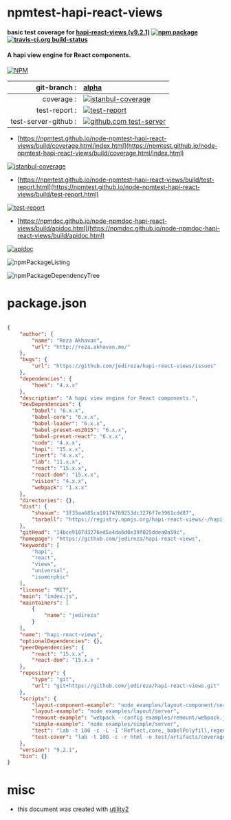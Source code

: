 # npmtest-hapi-react-views

#### basic test coverage for  [hapi-react-views (v9.2.1)](https://github.com/jedireza/hapi-react-views)  [![npm package](https://img.shields.io/npm/v/npmtest-hapi-react-views.svg?style=flat-square)](https://www.npmjs.org/package/npmtest-hapi-react-views) [![travis-ci.org build-status](https://api.travis-ci.org/npmtest/node-npmtest-hapi-react-views.svg)](https://travis-ci.org/npmtest/node-npmtest-hapi-react-views)

#### A hapi view engine for React components.

[![NPM](https://nodei.co/npm/hapi-react-views.png?downloads=true&downloadRank=true&stars=true)](https://www.npmjs.com/package/hapi-react-views)

| git-branch : | [alpha](https://github.com/npmtest/node-npmtest-hapi-react-views/tree/alpha)|
|--:|:--|
| coverage : | [![istanbul-coverage](https://npmtest.github.io/node-npmtest-hapi-react-views/build/coverage.badge.svg)](https://npmtest.github.io/node-npmtest-hapi-react-views/build/coverage.html/index.html)|
| test-report : | [![test-report](https://npmtest.github.io/node-npmtest-hapi-react-views/build/test-report.badge.svg)](https://npmtest.github.io/node-npmtest-hapi-react-views/build/test-report.html)|
| test-server-github : | [![github.com test-server](https://npmtest.github.io/node-npmtest-hapi-react-views/GitHub-Mark-32px.png)](https://npmtest.github.io/node-npmtest-hapi-react-views/build/app/index.html) | | build-artifacts : | [![build-artifacts](https://npmtest.github.io/node-npmtest-hapi-react-views/glyphicons_144_folder_open.png)](https://github.com/npmtest/node-npmtest-hapi-react-views/tree/gh-pages/build)|

- [https://npmtest.github.io/node-npmtest-hapi-react-views/build/coverage.html/index.html](https://npmtest.github.io/node-npmtest-hapi-react-views/build/coverage.html/index.html)

[![istanbul-coverage](https://npmtest.github.io/node-npmtest-hapi-react-views/build/screenCapture.buildCi.browser.%252Ftmp%252Fbuild%252Fcoverage.lib.html.png)](https://npmtest.github.io/node-npmtest-hapi-react-views/build/coverage.html/index.html)

- [https://npmtest.github.io/node-npmtest-hapi-react-views/build/test-report.html](https://npmtest.github.io/node-npmtest-hapi-react-views/build/test-report.html)

[![test-report](https://npmtest.github.io/node-npmtest-hapi-react-views/build/screenCapture.buildCi.browser.%252Ftmp%252Fbuild%252Ftest-report.html.png)](https://npmtest.github.io/node-npmtest-hapi-react-views/build/test-report.html)

- [https://npmdoc.github.io/node-npmdoc-hapi-react-views/build/apidoc.html](https://npmdoc.github.io/node-npmdoc-hapi-react-views/build/apidoc.html)

[![apidoc](https://npmdoc.github.io/node-npmdoc-hapi-react-views/build/screenCapture.buildCi.browser.%252Ftmp%252Fbuild%252Fapidoc.html.png)](https://npmdoc.github.io/node-npmdoc-hapi-react-views/build/apidoc.html)

![npmPackageListing](https://npmtest.github.io/node-npmtest-hapi-react-views/build/screenCapture.npmPackageListing.svg)

![npmPackageDependencyTree](https://npmtest.github.io/node-npmtest-hapi-react-views/build/screenCapture.npmPackageDependencyTree.svg)



# package.json

```json

{
    "author": {
        "name": "Reza Akhavan",
        "url": "http://reza.akhavan.me/"
    },
    "bugs": {
        "url": "https://github.com/jedireza/hapi-react-views/issues"
    },
    "dependencies": {
        "hoek": "4.x.x"
    },
    "description": "A hapi view engine for React components.",
    "devDependencies": {
        "babel": "6.x.x",
        "babel-core": "6.x.x",
        "babel-loader": "6.x.x",
        "babel-preset-es2015": "6.x.x",
        "babel-preset-react": "6.x.x",
        "code": "4.x.x",
        "hapi": "15.x.x",
        "inert": "4.x.x",
        "lab": "11.x.x",
        "react": "15.x.x",
        "react-dom": "15.x.x",
        "vision": "4.x.x",
        "webpack": "1.x.x"
    },
    "directories": {},
    "dist": {
        "shasum": "3f35aa685ca10174769253dc3276f7e3961cdd87",
        "tarball": "https://registry.npmjs.org/hapi-react-views/-/hapi-react-views-9.2.1.tgz"
    },
    "gitHead": "14bce9187d3276ed5a4da6d0e39f025ddea0a59c",
    "homepage": "https://github.com/jedireza/hapi-react-views",
    "keywords": [
        "hapi",
        "react",
        "views",
        "universal",
        "isomorphic"
    ],
    "license": "MIT",
    "main": "index.js",
    "maintainers": [
        {
            "name": "jedireza"
        }
    ],
    "name": "hapi-react-views",
    "optionalDependencies": {},
    "peerDependencies": {
        "react": "15.x.x",
        "react-dom": "15.x.x "
    },
    "repository": {
        "type": "git",
        "url": "git+https://github.com/jedireza/hapi-react-views.git"
    },
    "scripts": {
        "layout-component-example": "node examples/layout-component/server",
        "layout-example": "node examples/layout/server",
        "remount-example": "webpack --config examples/remount/webpack.js && node examples/remount/server",
        "simple-example": "node examples/simple/server",
        "test": "lab -t 100 -c -L -I 'Reflect,core,_babelPolyfill,regeneratorRuntime,__core-js_shared__'",
        "test-cover": "lab -t 100 -c -r html -o test/artifacts/coverage.html && open test/artifacts/coverage.html"
    },
    "version": "9.2.1",
    "bin": {}
}
```



# misc
- this document was created with [utility2](https://github.com/kaizhu256/node-utility2)

